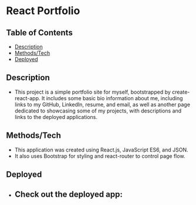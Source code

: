 # React Portfolio

## Table of Contents

- [Description](#Description)  
- [Methods/Tech](#Methods/Tech)
- [Deployed](#Deployed)

## Description

- This project is a simple portfolio site for myself, bootstrapped by create-react-app. It includes
some basic bio information about me, including links to my GitHub, LinkedIn, resume, and email,
as well as another page dedicated to showcasing some of my projects, with descriptions and links
to the deployed applications.

## Methods/Tech

- This application was created using React.js, JavaScript ES6, and JSON.
- It also uses Bootstrap for styling and react-router to control page flow.

## Deployed

- Check out the deployed app:
    - 
